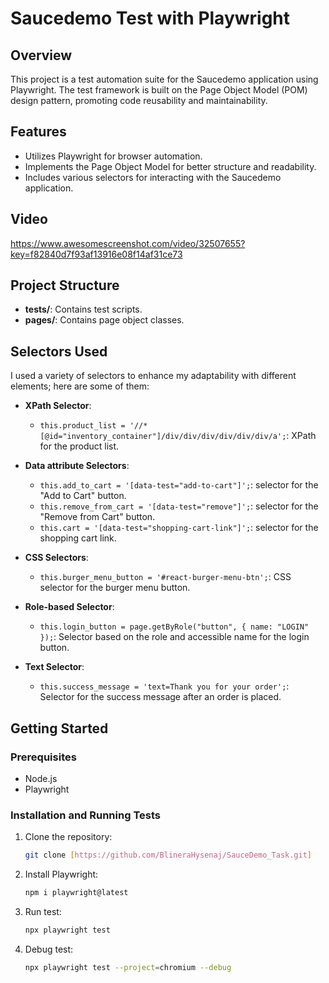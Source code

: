 # Saucedemo Test with Playwright

## Overview

This project is a test automation suite for the Saucedemo application using Playwright. The test framework is built on the Page Object Model (POM) design pattern, promoting code reusability and maintainability.

## Features

- Utilizes Playwright for browser automation.
- Implements the Page Object Model for better structure and readability.
- Includes various selectors for interacting with the Saucedemo application.

## Video

https://www.awesomescreenshot.com/video/32507655?key=f82840d7f93af13916e08f14af31ce73

## Project Structure

- **tests/**: Contains test scripts.
- **pages/**: Contains page object classes.

## Selectors Used

I used a variety of selectors to enhance my adaptability with different elements; here are some of them:

- **XPath Selector**: 
  - `this.product_list = '//*[@id="inventory_container"]/div/div/div/div/div/div/a';`: XPath for the product list.

- **Data attribute Selectors**:
  - `this.add_to_cart = '[data-test="add-to-cart"]';`: selector for the "Add to Cart" button.
  - `this.remove_from_cart = '[data-test="remove"]';`: selector for the "Remove from Cart" button.
  - `this.cart = '[data-test="shopping-cart-link"]';`: selector for the shopping cart link.
 
- **CSS Selectors**:
  - `this.burger_menu_button = '#react-burger-menu-btn';`: CSS selector for the burger menu button.

- **Role-based Selector**:
  - `this.login_button = page.getByRole("button", { name: "LOGIN" });`: Selector based on the role and accessible name for the login button.

- **Text Selector**:
  - `this.success_message = 'text=Thank you for your order';`: Selector for the success message after an order is placed.

## Getting Started

### Prerequisites

- Node.js
- Playwright

### Installation and Running Tests

1. Clone the repository:
   ```bash
   git clone [https://github.com/BlineraHysenaj/SauceDemo_Task.git]

2. Install Playwright:
   ```bash
   npm i playwright@latest
   
3. Run test:
   ```bash
   npx playwright test

4. Debug test:
   ```bash
   npx playwright test --project=chromium --debug
